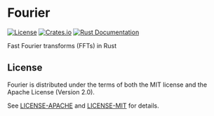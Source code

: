 Fourier
=======
[![License](https://img.shields.io/crates/l/fourier)](https://crates.io/crates/fourier)
[![Crates.io](https://img.shields.io/crates/v/fourier)](https://crates.io/crates/fourier)
[![Rust Documentation](https://img.shields.io/badge/api-rustdoc-blue.svg)](https://docs.rs/fourier/0.1.0/fourier/)

Fast Fourier transforms (FFTs) in Rust

## License
Fourier is distributed under the terms of both the MIT license and the Apache License (Version 2.0).

See [LICENSE-APACHE](LICENSE-APACHE) and [LICENSE-MIT](LICENSE-MIT) for details.
